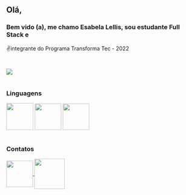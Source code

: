 ## Olá,
### Bem vido (a), me chamo Esabela Lellis, sou estudante Full Stack e 
✌integrante do Programa Transforma Tec - 2022
#


<img src="https://github-readme-stats.vercel.app/api?username=EsabelaLellis&theme=radical&show_icons=true">

#


### Linguagens

<div>
    <img src="https://cdn.jsdelivr.net/gh/devicons/devicon/icons/javascript/javascript-original.svg" align="center" heigth="60" width="71"/>
    <img src="https://cdn.jsdelivr.net/gh/devicons/devicon/icons/html5/html5-original.svg" align="center" heigth="50" width="70" />
    <img src="https://cdn.jsdelivr.net/gh/devicons/devicon/icons/css3/css3-original.svg"align="center" heigth="50" width="70" />
</div>

 #        
          
### Contatos
<div>
<a href="https://www.linkedin.com/in/esabela-lellis-b2b1299a/">
    <img src="https://cdn-icons-png.flaticon.com/512/174/174857.png" align="center" heigth="50" width="70">
   <a href="mailto:esa.lellis@gmail.com?subject=Hello%20again">
     <img src="https://portal.ifba.edu.br/barreiras/imagens-campus-barreiras/icon-email.png/@@images/image.png" align="center" heigth="50" width="80">

#
